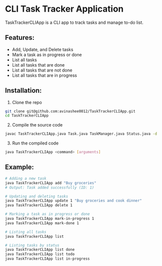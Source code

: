 # CLI Task Tracker Application

TaskTrackerCLIApp is a CLI app to track tasks and manage to-do list.

## Features:

- Add, Update, and Delete tasks
- Mark a task as in progress or done
- List all tasks
- List all tasks that are done
- List all tasks that are not done
- List all tasks that are in progress

## Installation:

1. Clone the repo
```bash
git clone git@github.com:avinashee0012/TaskTrackerCLIApp.git
cd TaskTrackerCLIApp
```
2. Compile the source code
```bash
javac TaskTrackerCLIApp.java Task.java TaskManager.java Status.java -d ./bin/
```
3. Run the compiled code
```bash
java TaskTrackerCLIApp <command> [arguments]
```

## Example:

```bash
# Adding a new task
java TaskTrackerCLIApp add "Buy groceries"
# Output: Task added successfully (ID: 1)

# Updating and deleting tasks
java TaskTrackerCLIApp update 1 "Buy groceries and cook dinner"
java TaskTrackerCLIApp delete 1

# Marking a task as in progress or done
java TaskTrackerCLIApp mark-in-progress 1
java TaskTrackerCLIApp mark-done 1

# Listing all tasks
java TaskTrackerCLIApp list

# Listing tasks by status
java TaskTrackerCLIApp list done
java TaskTrackerCLIApp list todo
java TaskTrackerCLIApp list in-progress
```